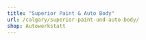 ```yaml
---
title: "Superior Paint & Auto Body"
url: /calgary/superior-paint-und-auto-body/
shop: Autowerkstatt
---
```

